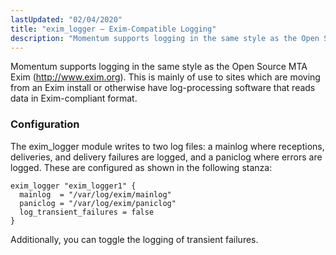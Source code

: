 ```yaml
---
lastUpdated: "02/04/2020"
title: "exim_logger – Exim-Compatible Logging"
description: "Momentum supports logging in the same style as the Open Source MTA Exim http www exim org This is mainly of use to sites which are moving from an Exim install or otherwise have log processing software that reads data in Exim compliant format The exim logger module writes to..."
---
```


<a name="idp19934432"></a> 

Momentum supports logging in the same style as the Open Source MTA Exim (http://www.exim.org). This is mainly of use to sites which are moving from an Exim install or otherwise have log-processing software that reads data in Exim-compliant format.

### <a name="idp19936736"></a> Configuration

The exim_logger module writes to two log files: a mainlog where receptions, deliveries, and delivery failures are logged, and a paniclog where errors are logged. These are configured as shown in the following stanza:

<a name="example.exim_logger.3"></a> 


```
exim_logger "exim_logger1" {
  mainlog  = "/var/log/exim/mainlog"
  paniclog = "/var/log/exim/paniclog"
  log_transient_failures = false
}
```

Additionally, you can toggle the logging of transient failures.